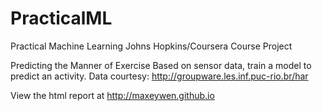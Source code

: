 PracticalML
===========

Practical Machine Learning
Johns Hopkins/Coursera
Course Project

Predicting the Manner of Exercise
Based on sensor data, train a model to predict an activity.
Data courtesy:
http://groupware.les.inf.puc-rio.br/har

View the html report at 
http://maxeywen.github.io
